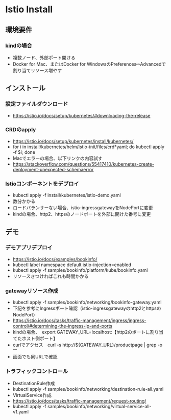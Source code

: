 # Istio Install

## 環境要件
### kindの場合
* 複数ノード、外部ポート開ける
* Docker for Mac、またはDocker for WindowsのPreferences⇨Advancedで割り当てリソース増やす

## インストール
### 設定ファイルダウンロード
* https://istio.io/docs/setup/kubernetes/#downloading-the-release
### CRDのapply
* https://istio.io/docs/setup/kubernetes/install/kubernetes/
* for i in install/kubernetes/helm/istio-init/files/crd*yaml; do kubectl apply -f $i; done
* Macでエラーの場合、以下リンクの内容試す
* https://stackoverflow.com/questions/55417410/kubernetes-create-deployment-unexpected-schemaerror
### Istioコンポーネントをデプロイ
* kubectl apply -f install/kubernetes/istio-demo.yaml
* 数分かかる
* ロードバランサーない場合、istio-ingressgatewayをNodePortに変更
* kindの場合、http2、httpsのノードポートを外部に開けた番号に変更
## デモ
### デモアプリデプロイ
* https://istio.io/docs/examples/bookinfo/
* kubectl label namespace default istio-injection=enabled
* kubectl apply -f samples/bookinfo/platform/kube/bookinfo.yaml
* リソースきつければこれも時間かかる
### gatewayリソース作成
* kubectl apply -f samples/bookinfo/networking/bookinfo-gateway.yaml
* 下記を参考にIngressポート確認（istio-ingressgatewayのhttp2とhttpsのNodePort）
* https://istio.io/docs/tasks/traffic-management/ingress/ingress-control/#determining-the-ingress-ip-and-ports
* kindの場合、　export GATEWAY_URL=localhost:【http2のポートに割り当てたホスト側ポート】
* curlでアクセス　curl -s http://${GATEWAY_URL}/productpage | grep -o "<title>.*</title>"
* 画面でも同URLで確認
### トラフィックコントロール
* DestinationRule作成
* kubectl apply -f samples/bookinfo/networking/destination-rule-all.yaml
* VirtualService作成
* https://istio.io/docs/tasks/traffic-management/request-routing/
* kubectl apply -f samples/bookinfo/networking/virtual-service-all-v1.yaml
